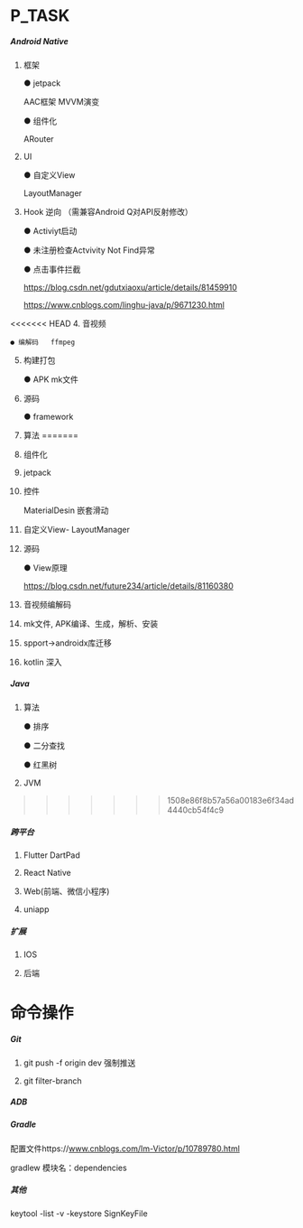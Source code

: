 # P_TASK



#####    Android Native


   
1. 框架

   ● jetpack
   
     AAC框架  MVVM演变
     
   ● 组件化
   
     ARouter
2. UI

   ● 自定义View
   
     LayoutManager

3. Hook  逆向   （需兼容Android Q对API反射修改） 

    ● Activiyt启动

    ● 未注册检查Actvivity Not Find异常

    ● 点击事件拦截

    https://blog.csdn.net/gdutxiaoxu/article/details/81459910 

    https://www.cnblogs.com/linghu-java/p/9671230.html 

<<<<<<< HEAD
4. 音视频
    
    ● 编解码   ffmpeg
5. 构建打包
    
    ● APK mk文件
6. 源码
    
    ● framework

7. 算法
=======
  

2. 组件化 

3. jetpack

4. 控件

   MaterialDesin  嵌套滑动 

5. 自定义View- LayoutManager

6. 源码

   ● View原理

   https://blog.csdn.net/future234/article/details/81160380

7. 音视频编解码  

8. mk文件, APK编译、生成，解析、安装

9. spport->androidx库迁移

10. kotlin 深入

##### Java

1. 算法 

    ● 排序

    ● 二分查找

    ● 红黑树

2. JVM

   
>>>>>>> 1508e86f8b57a56a00183e6f34ad4440cb54f4c9

#####   跨平台

1. Flutter DartPad 

2.  React Native 

3.  Web(前端、微信小程序) 

4.  uniapp

#####  扩展

1.  IOS

2.  后端

   

# 命令操作

##### Git

1. git push -f origin dev 强制推送

2. git filter-branch 

##### ADB

##### Gradle

配置文件https://www.cnblogs.com/Im-Victor/p/10789780.html

 gradlew 模块名：dependencies

##### 其他

   keytool -list -v -keystore  SignKeyFile



